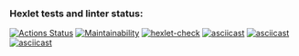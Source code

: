 ### Hexlet tests and linter status:
[![Actions Status](https://github.com/SamoxaSila/frontend-project-lvl1/workflows/hexlet-check/badge.svg)](https://github.com/SamoxaSila/frontend-project-lvl1/actions)
[![Maintainability](https://api.codeclimate.com/v1/badges/a99a88d28ad37a79dbf6/maintainability)](https://codeclimate.com/github/codeclimate/codeclimate/maintainability)
[![hexlet-check](https://github.com/SamoxaSila/frontend-project-lvl1/actions/workflows/hexlet-check.yml/badge.svg)](https://github.com/SamoxaSila/frontend-project-lvl1/actions/workflows/hexlet-check.yml)
[![asciicast](https://asciinema.org/a/9ygz7BN3ekC9BGFGccHvG9Ztu.svg)](https://asciinema.org/a/9ygz7BN3ekC9BGFGccHvG9Ztu)
[![asciicast](https://asciinema.org/a/9sZMbCnbRyv9CYxfp3JsBWcHY.svg)](https://asciinema.org/a/9sZMbCnbRyv9CYxfp3JsBWcHY)
[![asciicast](https://asciinema.org/a/VmJJaCIRiGPcknkbhio13TjLw.svg)](https://asciinema.org/a/VmJJaCIRiGPcknkbhio13TjLw)